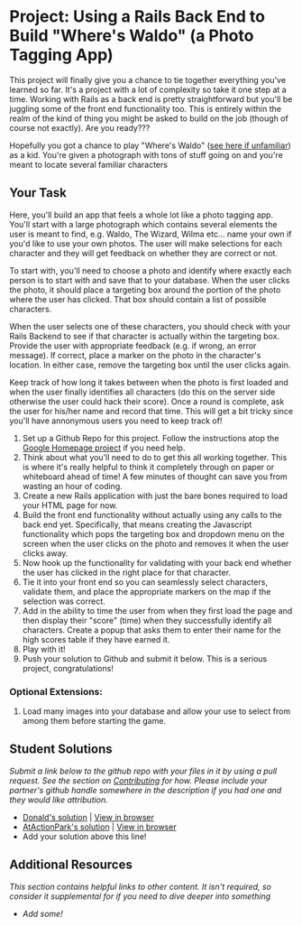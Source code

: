 # Project: Using a Rails Back End to Build "Where's Waldo" (a Photo Tagging App)

This project will finally give you a chance to tie together everything you've learned so far.  It's a project with a lot of complexity so take it one step at a time.  Working with Rails as a back end is pretty straightforward but you'll be juggling some of the front end functionality too.  This is entirely within the realm of the kind of thing you might be asked to build on the job (though of course not exactly).  Are you ready???

Hopefully you got a chance to play "Where's Waldo" ([see here if unfamiliar](http://en.wikipedia.org/wiki/Where's_Wally%3F)) as a kid.  You're given a photograph with tons of stuff going on and you're meant to locate several familiar characters

## Your Task

Here, you'll build an app that feels a whole lot like a photo tagging app.  You'll start with a large photograph which contains several elements the user is meant to find, e.g. Waldo, The Wizard, Wilma etc... name your own if you'd like to use your own photos.  The user will make selections for each character and they will get feedback on whether they are correct or not.

To start with, you'll need to choose a photo and identify where exactly each person is to start with and save that to your database.  When the user clicks the photo, it should place a targeting box around the portion of the photo where the user has clicked.  That box should contain a list of possible characters.  

When the user selects one of these characters, you should check with your Rails Backend to see if that character is actually within the targeting box.  Provide the user with appropriate feedback (e.g. if wrong, an error message).  If correct, place a marker on the photo in the character's location.  In either case, remove the targeting box until the user clicks again.

Keep track of how long it takes between when the photo is first loaded and when the user finally identifies all characters (do this on the server side otherwise the user could hack their score).  Once a round is complete, ask the user for his/her name and record that time.  This will get a bit tricky since you'll have annonymous users you need to keep track of!

1. Set up a Github Repo for this project.  Follow the instructions atop the [Google Homepage project](/web-development-101/html-css) if you need help.
1. Think about what you'll need to do to get this all working together.  This is where it's really helpful to think it completely through on paper or whiteboard ahead of time!  A few minutes of thought can save you from wasting an hour of coding. 
2. Create a new Rails application with just the bare bones required to load your HTML page for now.
2. Build the front end functionality without actually using any calls to the back end yet.  Specifically, that means creating the Javascript functionality which pops the targeting box and dropdown menu on the screen when the user clicks on the photo and removes it when the user clicks away.
3. Now hook up the functionality for validating with your back end whether the user has clicked in the right place for that character.
4. Tie it into your front end so you can seamlessly select characters, validate them, and place the appropriate markers on the map if the selection was correct.
5. Add in the ability to time the user from when they first load the page and then display their "score" (time) when they successfully identify all characters.  Create a popup that asks them to enter their name for the high scores table if they have earned it.
6. Play with it!
3. Push your solution to Github and submit it below.  This is a serious project, congratulations!

### Optional Extensions:

1. Load many images into your database and allow your use to select from among them before starting the game.


## Student Solutions

*Submit a link below to the github repo with your files in it by using a pull request.  See the section on [Contributing](http://github.com/TheOdinProject/curriculum/blob/master/contributing.md) for how.  Please include your partner's github handle somewhere in the description if you had one and they would like attribution.*

* [Donald's solution](https://github.com/donaldali/wheres-waldo) | [View in browser](http://dna-wheres-waldo.herokuapp.com/ "Where's Waldo")
* [AtActionPark's solution](https://github.com/AtActionPark/odin_waldo) | [View in browser](https://hidden-sierra-6699.herokuapp.com/)
* Add your solution above this line!


## Additional Resources

*This section contains helpful links to other content. It isn't required, so consider it supplemental for if you need to dive deeper into something*

* *Add some!*

